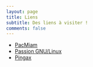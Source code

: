 ```yaml
---
layout: page
title: Liens
subtitle: Des liens à visiter !
comments: false
---
```


* [PacMiam](https://pacmiam.tuxfamily.org/)
* [Passion GNU/Linux](https://passiongnulinux.tuxfamily.org/)
* [Pingax](https://pingax.github.io/)

